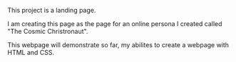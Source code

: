 This project is a landing page.

I am creating this page as the page for an online persona I created called "The Cosmic Christronaut".

This webpage will demonstrate so far, my abilites to create a webpage with HTML and CSS.